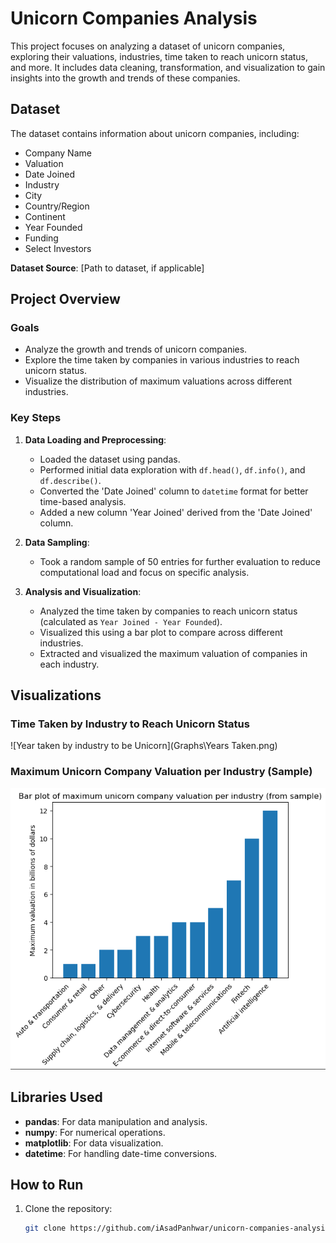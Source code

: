 # Unicorn Companies Analysis

This project focuses on analyzing a dataset of unicorn companies, exploring their valuations, industries, time taken to reach unicorn status, and more. It includes data cleaning, transformation, and visualization to gain insights into the growth and trends of these companies.

## Dataset

The dataset contains information about unicorn companies, including:

- Company Name
- Valuation
- Date Joined
- Industry
- City
- Country/Region
- Continent
- Year Founded
- Funding
- Select Investors

**Dataset Source**: [Path to dataset, if applicable]

## Project Overview

### Goals

- Analyze the growth and trends of unicorn companies.
- Explore the time taken by companies in various industries to reach unicorn status.
- Visualize the distribution of maximum valuations across different industries.

### Key Steps

1. **Data Loading and Preprocessing**:

   - Loaded the dataset using pandas.
   - Performed initial data exploration with `df.head()`, `df.info()`, and `df.describe()`.
   - Converted the 'Date Joined' column to `datetime` format for better time-based analysis.
   - Added a new column 'Year Joined' derived from the 'Date Joined' column.
2. **Data Sampling**:

   - Took a random sample of 50 entries for further evaluation to reduce computational load and focus on specific analysis.
3. **Analysis and Visualization**:

   - Analyzed the time taken by companies to reach unicorn status (calculated as `Year Joined - Year Founded`).
   - Visualized this using a bar plot to compare across different industries.
   - Extracted and visualized the maximum valuation of companies in each industry.

## Visualizations

### Time Taken by Industry to Reach Unicorn Status

![Year taken by industry to be Unicorn](Graphs\\Years Taken.png)

### Maximum Unicorn Company Valuation per Industry (Sample)

![Maximum valuation in billions per industry](Graphs\\Maximum.png)

## Libraries Used

- **pandas**: For data manipulation and analysis.
- **numpy**: For numerical operations.
- **matplotlib**: For data visualization.
- **datetime**: For handling date-time conversions.

## How to Run

1. Clone the repository:
   ```bash
   git clone https://github.com/iAsadPanhwar/unicorn-companies-analysis.git
   ```


